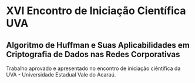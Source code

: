 # ﻿XVI Encontro de Iniciação Científica UVA
## ﻿Algoritmo de Huffman e Suas Aplicabilidades em Criptografia de Dados nas Redes Corporativas
Trabalho aprovado e apresentado no encontro de iniciação ciêntifica da UVA - Universidade Estadual Vale do Acaraú.
